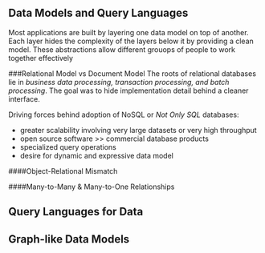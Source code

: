 ## **Data Models and Query Languages**
Most applications are built by layering one data model on top of another. Each layer hides the complexity of the layers below it by providing a clean model. These abstractions allow different grouops of people to work together effectively

###Relational Model vs Document Model
The roots of relational databases lie in *business data processing, transaction processing, and batch processing*. The goal was to hide implementation detail behind a cleaner interface.

Driving forces behind adoption of NoSQL or *Not Only SQL* databases:
- greater scalability involving very large datasets or very high throughput
- open source software >> commercial database products
- specialized query operations
- desire for dynamic and expressive data model

####Object-Relational Mismatch

####Many-to-Many & Many-to-One Relationships

## Query Languages for Data
## Graph-like Data Models

